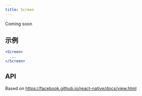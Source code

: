 ```yaml
---
title: Screen
---
```

Coming soon

## 示例

```jsx
<Screen>
  ...
</Screen>
```

## API

Based on https://facebook.github.io/react-native/docs/view.html
